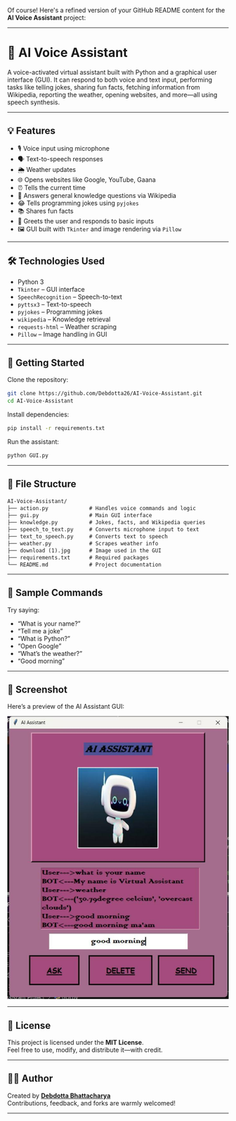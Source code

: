 Of course! Here's a refined version of your GitHub README content for the **AI Voice Assistant** project:

---

# 🧠 AI Voice Assistant

A voice-activated virtual assistant built with Python and a graphical user interface (GUI). It can respond to both voice and text input, performing tasks like telling jokes, sharing fun facts, fetching information from Wikipedia, reporting the weather, opening websites, and more—all using speech synthesis.

---

## 💡 Features

- 🎙️ Voice input using microphone  
- 🗣️ Text-to-speech responses  
- 🌦️ Weather updates  
- 🌐 Opens websites like Google, YouTube, Gaana  
- ⏰ Tells the current time  
- 🧠 Answers general knowledge questions via Wikipedia  
- 😂 Tells programming jokes using `pyjokes`  
- 📚 Shares fun facts  
- 💬 Greets the user and responds to basic inputs  
- 🖼️ GUI built with `Tkinter` and image rendering via `Pillow`

---

## 🛠️ Technologies Used

- Python 3  
- `Tkinter` – GUI interface  
- `SpeechRecognition` – Speech-to-text  
- `pyttsx3` – Text-to-speech  
- `pyjokes` – Programming jokes  
- `wikipedia` – Knowledge retrieval  
- `requests-html` – Weather scraping  
- `Pillow` – Image handling in GUI

---

## 🚀 Getting Started

Clone the repository:

```bash
git clone https://github.com/Debdotta26/AI-Voice-Assistant.git
cd AI-Voice-Assistant
```

Install dependencies:

```bash
pip install -r requirements.txt
```

Run the assistant:

```bash
python GUI.py
```

---

## 📁 File Structure

```
AI-Voice-Assistant/
├── action.py             # Handles voice commands and logic
├── gui.py                # Main GUI interface
├── knowledge.py          # Jokes, facts, and Wikipedia queries
├── speech_to_text.py     # Converts microphone input to text
├── text_to_speech.py     # Converts text to speech
├── weather.py            # Scrapes weather info
├── download (1).jpg      # Image used in the GUI
├── requirements.txt      # Required packages
└── README.md             # Project documentation
```

---

## 🧪 Sample Commands

Try saying:

- “What is your name?”  
- “Tell me a joke”  
- “What is Python?”  
- “Open Google”  
- “What’s the weather?”  
- “Good morning”

---

## 📸 Screenshot

Here’s a preview of the AI Assistant GUI:

![AI Assistant GUI](AI%20Assistant%20output.jpg)

---

## 📄 License

This project is licensed under the **MIT License**.  
Feel free to use, modify, and distribute it—with credit.

---

## 🙋‍♂️ Author

Created by [**Debdotta Bhattacharya**](https://github.com/Debdotta26/AI-Voice-Assistant)  
Contributions, feedback, and forks are warmly welcomed!

---

